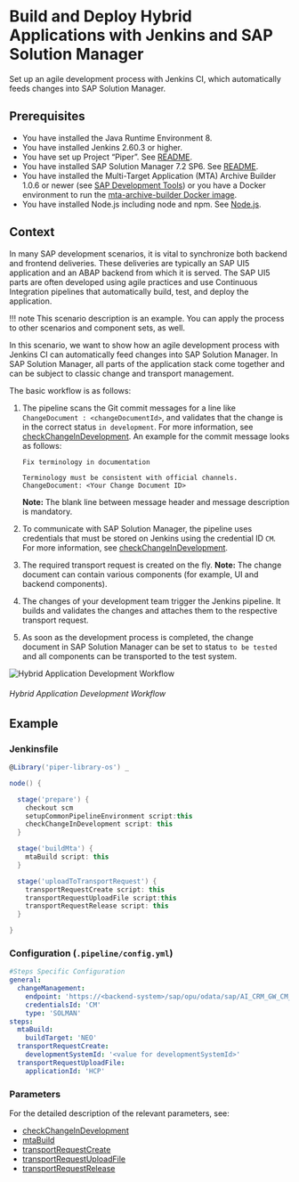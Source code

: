 # Build and Deploy Hybrid Applications with Jenkins and SAP Solution Manager

Set up an agile development process with Jenkins CI, which automatically feeds changes into SAP Solution Manager.

## Prerequisites

* You have installed the Java Runtime Environment 8.
* You have installed Jenkins 2.60.3 or higher.
* You have set up Project “Piper”. See [README](https://github.com/SAP/jenkins-library/blob/master/README.md).
* You have installed SAP Solution Manager 7.2 SP6. See [README](https://github.com/SAP/devops-cm-client/blob/master/README.md).
* You have installed the Multi-Target Application (MTA) Archive Builder 1.0.6 or newer (see [SAP Development Tools](https://tools.hana.ondemand.com/#cloud)) or you have a Docker environment to run the [mta-archive-builder Docker image](https://cloud.docker.com/u/ppiper/repository/docker/ppiper/mta-archive-builder).
* You have installed Node.js including node and npm. See [Node.js](https://nodejs.org/en/download/).

## Context

In many SAP development scenarios, it is vital to synchronize both backend and frontend deliveries. These deliveries are typically an SAP UI5 application and an ABAP backend from which it is served. The SAP UI5 parts are often developed using agile practices and use Continuous Integration pipelines that automatically build, test, and deploy the application.

!!! note
    This scenario description is an example. You can apply the process to other scenarios and component sets, as well.

In this scenario, we want to show how an agile development process with Jenkins CI can automatically feed changes into SAP Solution Manager. In SAP Solution Manager, all parts of the application stack come together and can be subject to classic change and transport management.

The basic workflow is as follows:

1. The pipeline scans the Git commit messages for a line like `ChangeDocument : <changeDocumentId>`, and validates that the change is in the correct status `in development`. For more information, see [checkChangeInDevelopment](https://sap.github.io/jenkins-library/steps/checkChangeInDevelopment/). An example for the commit message looks as follows:

    ```
    Fix terminology in documentation

    Terminology must be consistent with official channels.
    ChangeDocument: <Your Change Document ID>
    ```

    **Note:** The blank line between message header and message description is mandatory.

1. To communicate with SAP Solution Manager, the pipeline uses credentials that must be stored on Jenkins using the credential ID `CM`. For more information, see [checkChangeInDevelopment](https://sap.github.io/jenkins-library/steps/checkChangeInDevelopment/).
1. The required transport request is created on the fly. **Note:** The change document can contain various components (for example, UI and backend components).
1. The changes of your development team trigger the Jenkins pipeline. It builds and validates the changes and attaches them to the respective transport request.
1. As soon as the development process is completed, the change document in SAP Solution Manager can be set to status `to be tested` and all components can be transported to the test system.

![Hybrid Application Development Workflow](../images/Scenario_SolMan.png "Hybrid Application Development Workflow")
###### Hybrid Application Development Workflow

## Example

### Jenkinsfile

```groovy
@Library('piper-library-os') _

node() {

  stage('prepare') {
    checkout scm
    setupCommonPipelineEnvironment script:this
    checkChangeInDevelopment script: this
  }

  stage('buildMta') {
    mtaBuild script: this
  }

  stage('uploadToTransportRequest') {
    transportRequestCreate script: this
    transportRequestUploadFile script:this
    transportRequestRelease script: this
  }

}
```

### Configuration (`.pipeline/config.yml`)

```yaml
#Steps Specific Configuration
general:
  changeManagement:
    endpoint: 'https://<backend-system>/sap/opu/odata/sap/AI_CRM_GW_CM_CI_SRV'
    credentialsId: 'CM'
    type: 'SOLMAN'
steps:
  mtaBuild:
    buildTarget: 'NEO'
  transportRequestCreate:
    developmentSystemId: '<value for developmentSystemId>'
  transportRequestUploadFile:
    applicationId: 'HCP'
```

### Parameters

For the detailed description of the relevant parameters, see:

* [checkChangeInDevelopment](https://sap.github.io/jenkins-library/steps/checkChangeInDevelopment/)
* [mtaBuild](https://sap.github.io/jenkins-library/steps/mtaBuild/)
* [transportRequestCreate](https://sap.github.io/jenkins-library/steps/transportRequestCreate/)
* [transportRequestUploadFile](https://sap.github.io/jenkins-library/steps/transportRequestUploadFile/)
* [transportRequestRelease](https://sap.github.io/jenkins-library/steps/transportRequestRelease/)
